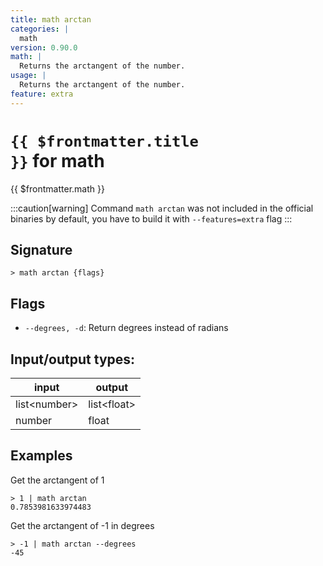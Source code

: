 ```yaml
---
title: math arctan
categories: |
  math
version: 0.90.0
math: |
  Returns the arctangent of the number.
usage: |
  Returns the arctangent of the number.
feature: extra
---
```


<!-- This file is automatically generated. Please edit the command in https://github.com/nushell/nushell instead. -->

# <code>{{ $frontmatter.title }}</code> for math

<div class='command-title'>{{ $frontmatter.math }}</div>

:::caution[warning]
Command `math arctan` was not included in the official binaries by default, you have to build it with `--features=extra` flag
:::

## Signature

`> math arctan {flags} `

## Flags

- `--degrees, -d`: Return degrees instead of radians

## Input/output types:

| input          | output        |
| -------------- | ------------- |
| list\<number\> | list\<float\> |
| number         | float         |

## Examples

Get the arctangent of 1

```nu
> 1 | math arctan
0.7853981633974483
```

Get the arctangent of -1 in degrees

```nu
> -1 | math arctan --degrees
-45
```

